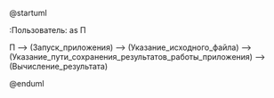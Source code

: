 @startuml


:Пользователь: as П


П --> (Запуск_приложения) --> (Указание_исходного_файла) --> (Указание_пути_сохранения_результатов_работы_приложения) --> (Вычисление_результата)


@enduml